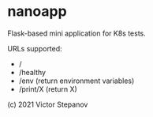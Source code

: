 # nanoapp

Flask-based mini application for K8s tests.

URLs supported:

- /
- /healthy
- /env (return environment variables)
- /print/X (return X)

(c) 2021 Victor Stepanov

